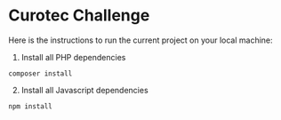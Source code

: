 # Curotec Challenge

Here is the instructions to run the current project on your local machine:

1. Install all PHP dependencies

`composer install`

2. Install all Javascript dependencies

`npm install`


